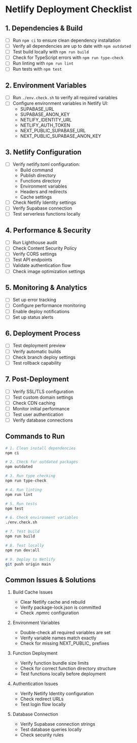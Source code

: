 # Netlify Deployment Checklist

## 1. Dependencies & Build
- [ ] Run `npm ci` to ensure clean dependency installation
- [ ] Verify all dependencies are up to date with `npm outdated`
- [ ] Test build locally with `npm run build`
- [ ] Check for TypeScript errors with `npm run type-check`
- [ ] Run linting with `npm run lint`
- [ ] Run tests with `npm test`

## 2. Environment Variables
- [ ] Run `./env.check.sh` to verify all required variables
- [ ] Configure environment variables in Netlify UI:
  - SUPABASE_URL
  - SUPABASE_ANON_KEY
  - NETLIFY_IDENTITY_URL
  - NETLIFY_AUTH_TOKEN
  - NEXT_PUBLIC_SUPABASE_URL
  - NEXT_PUBLIC_SUPABASE_ANON_KEY

## 3. Netlify Configuration
- [ ] Verify netlify.toml configuration:
  - Build command
  - Publish directory
  - Functions directory
  - Environment variables
  - Headers and redirects
  - Cache settings
- [ ] Check Netlify Identity settings
- [ ] Verify Supabase connection
- [ ] Test serverless functions locally

## 4. Performance & Security
- [ ] Run Lighthouse audit
- [ ] Check Content Security Policy
- [ ] Verify CORS settings
- [ ] Test API endpoints
- [ ] Validate authentication flow
- [ ] Check image optimization settings

## 5. Monitoring & Analytics
- [ ] Set up error tracking
- [ ] Configure performance monitoring
- [ ] Enable deploy notifications
- [ ] Set up status alerts

## 6. Deployment Process
- [ ] Test deployment preview
- [ ] Verify automatic builds
- [ ] Check branch deploy settings
- [ ] Test rollback capability

## 7. Post-Deployment
- [ ] Verify SSL/TLS configuration
- [ ] Test custom domain settings
- [ ] Check CDN caching
- [ ] Monitor initial performance
- [ ] Test user authentication
- [ ] Verify database connections

## Commands to Run

```bash
# 1. Clean install dependencies
npm ci

# 2. Check for outdated packages
npm outdated

# 3. Run type checking
npm run type-check

# 4. Run linting
npm run lint

# 5. Run tests
npm test

# 6. Check environment variables
./env.check.sh

# 7. Test build
npm run build

# 8. Test locally
npm run dev:all

# 9. Deploy to Netlify
git push origin main
```

## Common Issues & Solutions

1. Build Cache Issues
   - Clear Netlify cache and rebuild
   - Verify package-lock.json is committed
   - Check .npmrc configuration

2. Environment Variables
   - Double-check all required variables are set
   - Verify variable names match exactly
   - Check for missing NEXT_PUBLIC_ prefixes

3. Function Deployment
   - Verify function bundle size limits
   - Check for correct function directory structure
   - Test functions locally before deployment

4. Authentication Issues
   - Verify Netlify Identity configuration
   - Check redirect URLs
   - Test login flow locally

5. Database Connection
   - Verify Supabase connection strings
   - Test database queries locally
   - Check security rules
